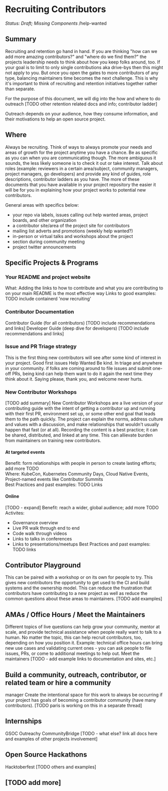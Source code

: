 # Recruiting Contributors
*Status: Draft; Missing Components*
/help-wanted

## Summary 

Recruiting and retention go hand in hand. If you are thinking "how can we add 
more amazing contributors?" and "where do we find them?" the projects leadership
 needs to think about how you keep folks around, too. If your goal is to limit 
 to only single contributions aka drive-bys then this might not apply to you. 
 But once you open the gates to more contributors of any type, balancing 
 maintainers time becomes the next challenge. This is why it's important to 
 think of recruiting and retention initiatives together rather than separate. 

For the purpose of this document, we will dig into the how and where to do 
outreach [TODO other retention related docs and info; contributor ladder]

Outreach depends on your audience, how they consume information, and their 
motivations to help an open source project.  

## Where
Always be recruiting. Think of ways to always promote your needs and areas of 
growth for the project anytime you have a chance. Be as specific as you can when
 you are communicating though. The more ambiguous it sounds, the less likely 
 someone is to check it out or take interest. Talk about roles (example: 
 reviewers in a certain area/subject, community managers, project managers, go 
 developers) and provide any kind of guides, role descriptions, contributor 
 ladders as you have. The more of these documents that you have available in 
 your project repository the easier it will be for you in explaining how your 
 project works to potential new contributors. 

General areas with specifics below:
- your repo via labels, issues calling out help wanted areas, project boards, 
and other organization
- a contributor site/area of the project site for contributors
- mailing list adverts and promotions (weekly help wanted?)
- in-person or virtual talks and workshops about the project
- section during community meeting 
- project twitter announcements 

## Specific Projects & Programs 

### Your README and project website  
What: Adding the links to how to contribute and what you are contributing to on 
your main README is the most effective way 
Links to good examples: TODO include containerd 'now recruiting'

### Contributor Documentation
Contributor Guide (for all contributors)
[TODO include recommendations and links]
Developer Guide (deep dive for developers)
[TODO include recommendations and links]


### Issue and PR Triage strategy 
This is the first thing new contributors will see after some kind of interest in
 your project.
Good first issues
Help Wanted
Be kind.
In triage and anywhere in your community. if folks are coming around to file 
issues and submit one-off PRs, being kind can help them want to do it again the 
next time they think about it. Saying please, thank you, and welcome never 
hurts. 

### New Contributor Workshops
[TODO add summary]
New Contributor Workshops are a live version of your contributing guide with the
intent of getting a contributor up and running with their first PR, environment
set up, or some other end goal that leads them to the path quickly. The project
can explain the norms, address culture and values with a discussion, and make 
relationships that wouldn't usually happen that fast (or at all). Recording
the content is a best practice; it can be shared, distributed, and linked at
any time. This can allievate burden from maintainers on training new 
contributors. 

#### At targeted events 
Benefit: form relationships with people in person to create lasting efforts; add
more TODO   
Where: KubeCon, Kubernetes Community Days, Cloud Native Events, Project-named 
events like Contributor Summits  
Best Practices and past examples: TODO Links

#### Online 
[TODO - expand]
Benefit: reach a wider, global audience; add more TODO
Activites:
* Governance overview
* Live PR walk through end to end
* Code walk through videos
* Links to talks in conferences
* Links to presentations/meetups
Best Practices and past examples: TODO links

## Contributor Playground
This can be paired with a workshop or on its own for people to try. This gives 
new contributors the opportunity to get used to the CI and build systems and the
 ownership model. This can reduce the frustration that contributors have 
 contributing to a new project as well as reduce the common questions about 
 these areas to maintainers. 
[TODO add examples]

## AMAs / Office Hours / Meet the Maintainers
Different topics of live questions can help grow your community, mentor at 
scale, and provide technical assistance when people really want to talk to a 
human. No matter the topic, this can help recruit contributors, too, depending 
on how you position it. 
Example: technical office hours can bring new use cases and validating current 
ones - you can ask people to file issues, PRs, or come to additional meetings to
 help out. 
Meet the maintainers
[TODO - add example links to documentation and sites, etc.]

## Build a community, outreach, contributor, or related team or hire a community
 manager
Create the intentional space for this work to always be occurring if your 
project has goals of becoming a contributor community (have many contributors). 
[TODO paris is working on this in a separate thread]

## Internships

GSOC
Outreachy
CommunityBridge
[TODO - what else? link all docs here and examples of other projects 
involvement] 

## Open Source Hackathons

Hacktoberfest
[TODO others and examples]

## [TODO add more]
